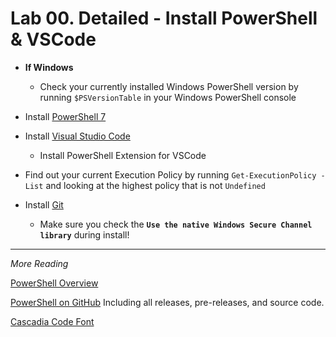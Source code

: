 # Lab 00. Detailed - Install PowerShell & VSCode

- **If Windows**
  - Check your currently installed Windows PowerShell version by running `$PSVersionTable` in your Windows PowerShell console

- Install [PowerShell 7](http://aka.ms/pwsh)

- Install [Visual Studio Code](http://aka.ms/vscode)
  - Install PowerShell Extension for VSCode

- Find out your current Execution Policy by running `Get-ExecutionPolicy -List` and looking at the highest policy that is not `Undefined`

- Install [Git](https://git-scm.com/)
  - Make sure you check the **`Use the native Windows Secure Channel library`** during install!

---

*More Reading*

[PowerShell Overview](https://docs.microsoft.com/en-us/powershell/scripting/overview)

[PowerShell on GitHub](https://github.com/PowerShell/PowerShell) Including all releases, pre-releases, and source code.

[Cascadia Code Font](https://github.com/microsoft/cascadia-code)
